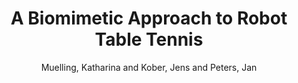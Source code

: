 ---
collection: conference
permalink: /publications/Muelling2010IROS
pubtype: conference 
title: "A Biomimetic Approach to Robot Table Tennis" 
author: "Muelling, Katharina and Kober, Jens and Peters, Jan" 
year: 2010
avenue: IEEE/RSJ International Conference on Intelligent Robots and Systems (IROS) 
url:  
pages: 1921--1926 
code:  
video: https://youtu.be/BcJ4S4L1n78 
abstract: 
---